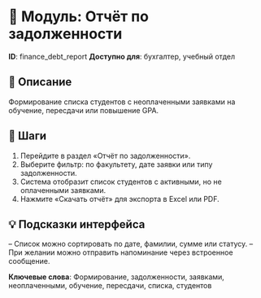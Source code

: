 # 📘 Модуль: Отчёт по задолженности
**ID**: finance_debt_report
**Доступно для**: бухгалтер, учебный отдел

## 📝 Описание
Формирование списка студентов с неоплаченными заявками на обучение, пересдачи или повышение GPA.

## 🩜 Шаги
1. Перейдите в раздел «Отчёт по задолженности».
2. Выберите фильтр: по факультету, дате заявки или типу задолженности.
3. Система отобразит список студентов с активными, но не оплаченными заявками.
4. Нажмите «Скачать отчёт» для экспорта в Excel или PDF.

## 💡 Подсказки интерфейса
– Список можно сортировать по дате, фамилии, сумме или статусу.
– При желании можно отправить напоминание через встроенное сообщение.

**Ключевые слова**: Формирование, задолженности, заявками, неоплаченными, обучение, пересдачи, списка, студентов
